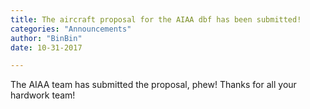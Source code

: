 ```yaml
---
title: The aircraft proposal for the AIAA dbf has been submitted!
categories: "Announcements"
author: "BinBin"
date: 10-31-2017

---
```



The AIAA team has submitted the proposal, phew! Thanks for all your hardwork team! 


